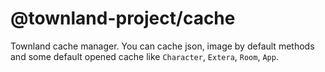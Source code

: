 # @townland-project/cache
Townland cache manager. You can cache json, image by default methods and some default opened cache like `Character`, `Extera`, `Room`, `App`.
